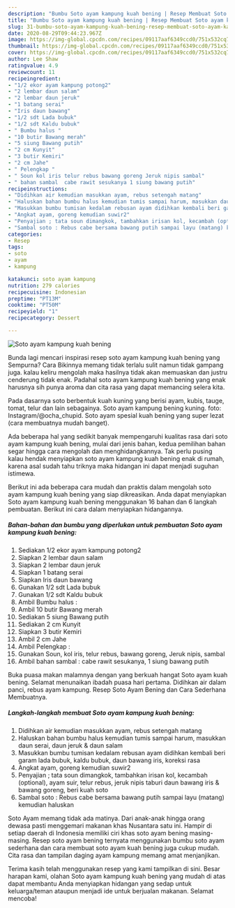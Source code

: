 ```yaml
---
description: "Bumbu Soto ayam kampung kuah bening | Resep Membuat Soto ayam kampung kuah bening Yang Lezat Sekali"
title: "Bumbu Soto ayam kampung kuah bening | Resep Membuat Soto ayam kampung kuah bening Yang Lezat Sekali"
slug: 31-bumbu-soto-ayam-kampung-kuah-bening-resep-membuat-soto-ayam-kampung-kuah-bening-yang-lezat-sekali
date: 2020-08-29T09:44:23.967Z
image: https://img-global.cpcdn.com/recipes/09117aaf6349ccd0/751x532cq70/soto-ayam-kampung-kuah-bening-foto-resep-utama.jpg
thumbnail: https://img-global.cpcdn.com/recipes/09117aaf6349ccd0/751x532cq70/soto-ayam-kampung-kuah-bening-foto-resep-utama.jpg
cover: https://img-global.cpcdn.com/recipes/09117aaf6349ccd0/751x532cq70/soto-ayam-kampung-kuah-bening-foto-resep-utama.jpg
author: Lee Shaw
ratingvalue: 4.9
reviewcount: 11
recipeingredient:
- "1/2 ekor ayam kampung potong2"
- "2 lembar daun salam"
- "2 lembar daun jeruk"
- "1 batang serai"
- "Iris daun bawang"
- "1/2 sdt Lada bubuk"
- "1/2 sdt Kaldu bubuk"
- " Bumbu halus "
- "10 butir Bawang merah"
- "5 siung Bawang putih"
- "2 cm Kunyit"
- "3 butir Kemiri"
- "2 cm Jahe"
- " Pelengkap "
- " Soun kol iris telur rebus bawang goreng Jeruk nipis sambal"
- " bahan sambal  cabe rawit sesukanya 1 siung bawang putih"
recipeinstructions:
- "Didihkan air kemudian masukkan ayam, rebus setengah matang"
- "Haluskan bahan bumbu halus kemudian tumis sampai harum, masukkan daun serai, daun jeruk &amp; daun salam"
- "Masukkan bumbu tumisan kedalam rebusan ayam didihkan kembali beri garam lada bubuk, kaldu bubuk, daun bawang iris, koreksi rasa"
- "Angkat ayam, goreng kemudian suwir2"
- "Penyajian ; tata soun dimangkok, tambahkan irisan kol, kecambah (optional), ayam suir, telur rebus, jeruk nipis taburi daun bawang iris &amp; bawang goreng, beri kuah soto"
- "Sambal soto : Rebus cabe bersama bawang putih sampai layu (matang) kemudian haluskan"
categories:
- Resep
tags:
- soto
- ayam
- kampung

katakunci: soto ayam kampung 
nutrition: 279 calories
recipecuisine: Indonesian
preptime: "PT13M"
cooktime: "PT50M"
recipeyield: "1"
recipecategory: Dessert

---
```



![Soto ayam kampung kuah bening](https://img-global.cpcdn.com/recipes/09117aaf6349ccd0/751x532cq70/soto-ayam-kampung-kuah-bening-foto-resep-utama.jpg)

Bunda lagi mencari inspirasi resep soto ayam kampung kuah bening yang Sempurna? Cara Bikinnya memang tidak terlalu sulit namun tidak gampang juga. kalau keliru mengolah maka hasilnya tidak akan memuaskan dan justru cenderung tidak enak. Padahal soto ayam kampung kuah bening yang enak harusnya sih punya aroma dan cita rasa yang dapat memancing selera kita.

Pada dasarnya soto berbentuk kuah kuning yang berisi ayam, kubis, tauge, tomat, telur dan lain sebagainya. Soto ayam kampung bening kuning. foto: Instagram/@ocha_chupid. Soto ayam spesial kuah bening yang super lezat (cara membuatnya mudah banget).

Ada beberapa hal yang sedikit banyak mempengaruhi kualitas rasa dari soto ayam kampung kuah bening, mulai dari jenis bahan, kedua pemilihan bahan segar hingga cara mengolah dan menghidangkannya. Tak perlu pusing kalau hendak menyiapkan soto ayam kampung kuah bening enak di rumah, karena asal sudah tahu triknya maka hidangan ini dapat menjadi suguhan istimewa.


Berikut ini ada beberapa cara mudah dan praktis dalam mengolah soto ayam kampung kuah bening yang siap dikreasikan. Anda dapat menyiapkan Soto ayam kampung kuah bening menggunakan 16 bahan dan 6 langkah pembuatan. Berikut ini cara dalam menyiapkan hidangannya.

<!--inarticleads1-->

##### Bahan-bahan dan bumbu yang diperlukan untuk pembuatan Soto ayam kampung kuah bening:

1. Sediakan 1/2 ekor ayam kampung potong2
1. Siapkan 2 lembar daun salam
1. Siapkan 2 lembar daun jeruk
1. Siapkan 1 batang serai
1. Siapkan Iris daun bawang
1. Gunakan 1/2 sdt Lada bubuk
1. Gunakan 1/2 sdt Kaldu bubuk
1. Ambil  Bumbu halus :
1. Ambil 10 butir Bawang merah
1. Sediakan 5 siung Bawang putih
1. Sediakan 2 cm Kunyit
1. Siapkan 3 butir Kemiri
1. Ambil 2 cm Jahe
1. Ambil  Pelengkap :
1. Gunakan  Soun, kol iris, telur rebus, bawang goreng, Jeruk nipis, sambal
1. Ambil  bahan sambal : cabe rawit sesukanya, 1 siung bawang putih


Buka puasa makan malamnya dengan yang berkuah hangat Soto ayam kuah bening. Selamat menunaikan ibadah puasa hari pertama. Didihkan air dalam panci, rebus ayam kampung. Resep Soto Ayam Bening dan Cara Sederhana Membuatnya. 

<!--inarticleads2-->

##### Langkah-langkah membuat Soto ayam kampung kuah bening:

1. Didihkan air kemudian masukkan ayam, rebus setengah matang
1. Haluskan bahan bumbu halus kemudian tumis sampai harum, masukkan daun serai, daun jeruk &amp; daun salam
1. Masukkan bumbu tumisan kedalam rebusan ayam didihkan kembali beri garam lada bubuk, kaldu bubuk, daun bawang iris, koreksi rasa
1. Angkat ayam, goreng kemudian suwir2
1. Penyajian ; tata soun dimangkok, tambahkan irisan kol, kecambah (optional), ayam suir, telur rebus, jeruk nipis taburi daun bawang iris &amp; bawang goreng, beri kuah soto
1. Sambal soto : Rebus cabe bersama bawang putih sampai layu (matang) kemudian haluskan


Soto Ayam memang tidak ada matinya. Dari anak-anak hingga orang dewasa pasti menggemari makanan khas Nusantara satu ini. Hampir di setiap daerah di Indonesia memiliki ciri khas soto ayam bening masing-masing. Resep soto ayam bening ternyata menggunakan bumbu soto ayam sederhana dan cara membuat soto ayam kuah bening juga cukup mudah. Cita rasa dan tampilan daging ayam kampung memang amat menjanjikan. 

Terima kasih telah menggunakan resep yang kami tampilkan di sini. Besar harapan kami, olahan Soto ayam kampung kuah bening yang mudah di atas dapat membantu Anda menyiapkan hidangan yang sedap untuk keluarga/teman ataupun menjadi ide untuk berjualan makanan. Selamat mencoba!

